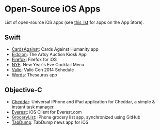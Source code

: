 # Open-Source iOS Apps

List of open-source iOS apps (see [this list](README.md) for apps on the App Store).

## Swift
- [CardsAgainst](https://github.com/jpsim/CardsAgainst): Cards Against Humanity app
- [Eidolon](https://github.com/artsy/eidolon): The Artsy Auction Kiosk App
- [Firefox](https://github.com/mozilla/firefox-ios): Firefox for iOS
- [NYE](https://github.com/soffes/nye): New Year's Eve Cocktail Menu
- [Valio](https://github.com/soffes/valio): Valio Con 2014 Schedule
- [Words](https://github.com/soffes/words): Thesaurus app 

## Objective-C
- [Cheddar](https://github.com/nothingmagical/cheddar-ios): Universal iPhone and iPad application for Cheddar, a simple & instant task manager.
- [Everest](https://github.com/EverestOpenSource/Everest-iOS): iOS Client for Everest.com
- [GroceryList](https://github.com/jspahrsummers/GroceryList): iPhone grocery list app, synchronized using GitHub
- [TabDump](https://github.com/dkhamsing/TabDump): TabDump news app for iOS
